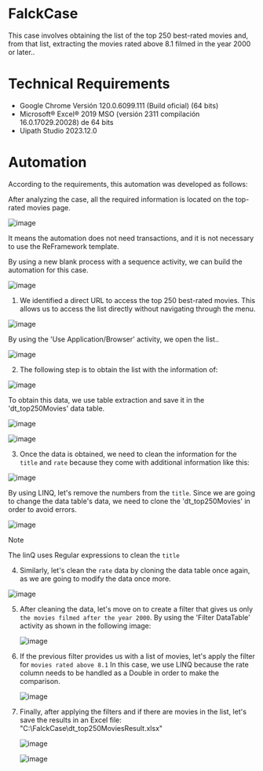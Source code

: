 # FalckCase
This case involves obtaining the list of the top 250 best-rated movies and, from that list, extracting the movies rated above 8.1 filmed in the year 2000 or later.. 

# Technical Requirements

- Google Chrome Versión 120.0.6099.111 (Build oficial) (64 bits)
- Microsoft® Excel® 2019 MSO (versión 2311 compilación 16.0.17029.20028) de 64 bits
- Uipath Studio 2023.12.0

# Automation
According to the requirements, this automation was developed as follows:

After analyzing the case, all the required information is located on the top-rated movies page.

![image](https://github.com/lithos13/FalckCase/assets/68198144/88bf5f1b-efa1-4ebf-ada1-0ca5a7847f2e)


It means the automation does not need transactions, and it is not necessary to use the ReFramework template.


By using a new blank process with a sequence activity, we can build the automation for this case.

![image](https://github.com/lithos13/FalckCase/assets/68198144/b2a8a147-8a51-46ce-bd88-9e4ce0fde7d6)



1. We identified a direct URL to access the top 250 best-rated movies. This allows us to access the list directly without navigating through the menu.
   
![image](https://github.com/lithos13/FalckCase/assets/68198144/1fdd0ec2-3261-4dae-a6a2-841d757e6fde)

By using the 'Use Application/Browser' activity, we open the list..

![image](https://github.com/lithos13/FalckCase/assets/68198144/ef787a58-f7b0-4983-b4e1-0ca43ef5e55d)



2. The following step is to obtain the list with the information of:
   
![image](https://github.com/lithos13/FalckCase/assets/68198144/1e04d6b8-56be-4aab-b170-f1a7099e5ddc)

To obtain this data, we use table extraction and save it in the 'dt_top250Movies' data table.

![image](https://github.com/lithos13/FalckCase/assets/68198144/a46978eb-85a3-4fd7-bb36-204f91bef4e7)

![image](https://github.com/lithos13/FalckCase/assets/68198144/32cafcb9-a3a2-4976-9862-dd35b79ad809)



3. Once the data is obtained, we need to clean the information for the `title` and `rate` because they come with additional information like this:

![image](https://github.com/lithos13/FalckCase/assets/68198144/45dc87b6-4a96-4936-9780-c81a287df1d5)

By using LINQ, let's remove the numbers from the `title`. Since we are going to change the data table's data, we need to clone the 'dt_top250Movies' in order to avoid errors.

![image](https://github.com/lithos13/FalckCase/assets/68198144/0f12b86a-e590-45e6-87bf-adf043097b3b)


> [!NOTE]
> The linQ uses Regular expressions to clean the `title`



4. Similarly, let's clean the `rate` data by cloning the data table once again, as we are going to modify the data once more.

![image](https://github.com/lithos13/FalckCase/assets/68198144/596b23d3-0f42-4ac3-b734-aa53619cabc5)


5. After cleaning the data, let's move on to create a filter that gives us only `the movies filmed after the year 2000`.
   By using the 'Filter DataTable' activity as shown in the following image:

   ![image](https://github.com/lithos13/FalckCase/assets/68198144/3fd3cc28-a095-4b20-a184-8152256dc81d)



6. If the previous filter provides us with a list of movies, let's apply the filter for `movies rated above 8.1`
   In this case, we use LINQ because the rate column needs to be handled as a Double in order to make the comparison.

   ![image](https://github.com/lithos13/FalckCase/assets/68198144/954439e8-c4dd-419c-b008-dd76ad80b2ed)


7. Finally, after applying the filters and if there are movies in the list, let's save the results in an Excel file: "C:\FalckCase\dt_top250MoviesResult.xlsx"
   
   ![image](https://github.com/lithos13/FalckCase/assets/68198144/6350ed3a-3353-45aa-8a85-e26bfa942549)

   ![image](https://github.com/lithos13/FalckCase/assets/68198144/3e85ebf1-7266-46eb-b1c0-368b0c5c8284)
